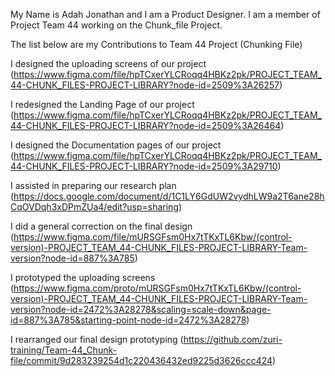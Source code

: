My Name is Adah Jonathan and I am a Product Designer. I am a member of Project Team 44 working on the Chunk_file Project.

The list below are my Contributions to Team 44 Project (Chunking File)

I designed the uploading screens of our project (https://www.figma.com/file/hpTCxerYLCRoqq4HBKz2pk/PROJECT_TEAM_44-CHUNK_FILES-PROJECT-LIBRARY?node-id=2509%3A26257)

I redesigned the Landing Page of our project (https://www.figma.com/file/hpTCxerYLCRoqq4HBKz2pk/PROJECT_TEAM_44-CHUNK_FILES-PROJECT-LIBRARY?node-id=2509%3A26464)

I designed the Documentation pages of our project (https://www.figma.com/file/hpTCxerYLCRoqq4HBKz2pk/PROJECT_TEAM_44-CHUNK_FILES-PROJECT-LIBRARY?node-id=2509%3A29710)

I assisted in preparing our research plan (https://docs.google.com/document/d/1C1LY6GdUW2vydhLW9a2T6ane28hCqOVDqh3xDPmZUa4/edit?usp=sharing)

I did a general correction on the final design (https://www.figma.com/file/mURSGFsm0Hx7tTKxTL6Kbw/(control-version)-PROJECT_TEAM_44-CHUNK_FILES-PROJECT-LIBRARY-Team-version?node-id=887%3A785)

I prototyped the uploading screens (https://www.figma.com/proto/mURSGFsm0Hx7tTKxTL6Kbw/(control-version)-PROJECT_TEAM_44-CHUNK_FILES-PROJECT-LIBRARY-Team-version?node-id=2472%3A28278&scaling=scale-down&page-id=887%3A785&starting-point-node-id=2472%3A28278)

I rearranged our final design prototyping (https://github.com/zuri-training/Team-44_Chunk-file/commit/9d283239254d1c220436432ed9225d3626ccc424)
